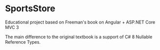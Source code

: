 # SportsStore
Educational project based on Freeman's book on Angular + ASP.NET Core MVC 3

The main difference to the original textbook is a support of C# 8 Nullable Reference Types.